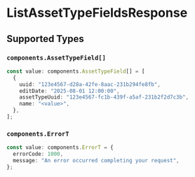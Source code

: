 # ListAssetTypeFieldsResponse


## Supported Types

### `components.AssetTypeField[]`

```typescript
const value: components.AssetTypeField[] = [
  {
    uuid: "123e4567-d28a-42fe-8aac-231b294fe8fb",
    editDate: "2025-08-01 12:00:00",
    assetTypeUuid: "123e4567-fc1b-439f-a5af-231b2f2d7c3b",
    name: "<value>",
  },
];
```

### `components.ErrorT`

```typescript
const value: components.ErrorT = {
  errorCode: 1000,
  message: "An error occurred completing your request",
};
```

